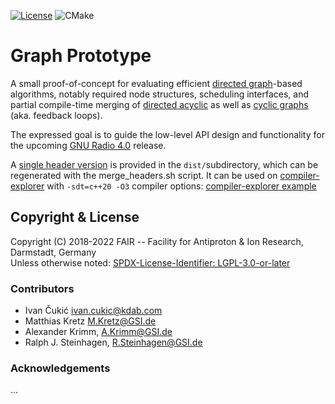 [![License](https://img.shields.io/badge/License-LGPL%203.0-blue.svg)](https://opensource.org/licenses/LGPL-3.0)
![CMake](https://github.com/fair-acc/graph-prototype/workflows/CMake/badge.svg)
# Graph Prototype
A small proof-of-concept for evaluating efficient [directed graph](https://en.wikipedia.org/wiki/Directed_graph)-based
algorithms, notably required node structures, scheduling interfaces, and partial compile-time merging of
[directed acyclic](https://en.wikipedia.org/wiki/Directed_acyclic_graph) as well as 
[cyclic graphs](https://en.wikipedia.org/wiki/Feedback_arc_set) (aka. feedback loops).  

The expressed goal is to guide the low-level API design and functionality for the upcoming 
[GNU Radio 4.0](https://github.com/gnuradio/gnuradio/tree/dev-4.0) release.

A [single header version](https://raw.githubusercontent.com/fair-acc/graph-prototype/single-header/singleheader/graph.hpp) is provided in the `dist/`subdirectory, which can be regenerated with the merge_headers.sh script.
It can be used on [compiler-explorer](https://godbolt.org/) with `-sdt=c++20 -O3` compiler options: [compiler-explorer example](https://godbolt.org/#z:OYLghAFBqd5QCxAYwPYBMCmBRdBLAF1QCcAaPECAMzwBtMA7AQwFtMQWm8GA6ZAB36kqqBgQDKyJvRABGACzDRBAKoBnTAAUAHiADkABj2kAViABMpWkwahkAUnMAhR09Ib6yAnlGVG6AGFUWgBXFgYLS38AGW5MADkwgCNMYgtSflQ1Qh8GINDwyIysnNFYhgTk1PSPTC9c8QImYgJ8sIjzS1r60UbmgnLKlhS0rqaWtsLO93GBuMTh6vMASndUEOJkdj1HAGZuZFCsAGp7XYDm4iYATzPsewMAQT2Do8xT86oWAgB6NGJMDwEHcHs8ni8GIcQidHOYEAQCPw1CAfj8rgB3HjAQgIEJJEIaTbKRgEPioFg/KhcYgAWiYyGQP2AV34CBp/GIqCIBGu/EwP2ytnoNIQmCYWGIAu4wHoovFqSZLIQQMEsNBoOYbDU/Hp7yowA%2BABFjlS8GkQMymKyzi5wU8CJgWPxrA6zgEeXzNe8ACogp6HJhqNTHK4MdDkgD6anWm3eIGO/DxtDwyBNoBADAwmDdofDLCjMa2bt9u2wpDTIBAAHkVCWAt7y7Dc%2BS1aW7qcAOy2x6JpLJ5AgUHHYfHNAMNQO7Qc46%2Bp4jhOcrZBiOiTAQZad7vz%2BcAggbBjHeTmG1Dkf2DuG9UXk92x4Op0u7PnD2MVg%2Bv2PANB0frAhR7gANbHPGvb9hWGZZm6aAhH%2BgoAcWdzlvqlYAJLxMWjadHBrb3KWm6gqBKaDnOI4AG6oHg6CnsOHKoEuagrhUEDescpHSCEmAbueW7bsOE7oJW0EEB8ARuqx7HvG6Yn8ZW/i0Dejzzuel7gteuzdqC97OkwrrPryr5sDO5YsZI0iYOWL5escABKRrHFghwvhAMkgA5tBsfJ5wltg67HAAVMcLluR5CGluuywfl%2BwZqFI9DAQmSYpuBmZYG6MVmRhxymfQ5bWYh4FoZlsIkHg2LMPJnT5ch1a1m61mYeY6X0FRlVtnh3EEYlA7UccWmPm6prmmwTSVn%2BJD/iwVFee2ABqH5KQArC4S0pXg6XEFRC2XltP7jpO05MDBqA9bR9GMWuM3HEwG5jhOxyZpg2hbPwwkdSRvG7vuV3%2BVlsVPjxw7KVel7qeq9qOtpunuvpVkNr1MNvjZdluU5QV1O50ihT5XHOIFBACa56MhdNYXLBFbb%2BtY37ihK8WEam1UpU%2BFzoBKWNIemhVeQ1NP%2BAYOEc6h6Hc6cnS82GsgC%2BBNZ1vVouNWEOHtm9PZdcRikjn1OnM4NlbDUwo0rsQE1TfWs3zWeS32CtGBrVIG3W9txq3ftxBXUdJ2Lpgy6rhAl1MOWl1JDdoh3Q9T2YC9%2BHvdun3EAeTCi04xxJApSnXqpIMaeDD7a26lmI3DLnZAAXpgEbCUEIRiHZx4U5%2BVPBugITOim2t011yWQeczet1IUNw1XYhVdSeuYCNIAvsmE4DZzwv1g13BK6WgsgACfLa%2BgEaZC0ahukPBDGQ1v6wqvO9/i%2BFeVuI3rWdgjwALJnyQf74ACPQMFfNXepotVtdg0cNbDgJNKFOgZJK7GNIzbuARe79jziLA%2BI8zRjwnlPNaBBZ5CyKp0JerVcJlnAuvMUDot7nz3ucA%2BR95Yn2mOBc%2BFd9JfxvnfR%2Bz8WgRjfnUbwogv4y1/t5EEoNbz03VvOEBtgQzj33IwvkdkC6GSSOAyscdP4vgUj1a2y0nCrXWptJ2u0JyPWnKo2R2YY6nW9gxX2LFrqGOEuHZ6r0uw9R3NI%2BOpwrbmAAGxMEdmlfGlZS7l1JDwHgxwUIUJ8i5bgWBtBRkwAARw4pCZmkSwk8DuFxLsUi9weJcpwACISW70CgBAcilENyRPLNdDJ5Nk5AxjvOZygSOBMCKRGWJj0EnJMYEWSh6xh6k3qZojOzw1LZzvBDfqelPSF3LMXPAZcK7HENJHAgwJ65uOSWab2EA1kvQQB8ABBgIqU0DE3TA1hrgdz7ElaBqUe5XJuJlA5GyqpzxweYPBddCHVRll82hvzlYuJji5S4LyRZvM2QA/EVAqCpDsh1CZPVuDCV4hi%2BcmRgxnkgccfmwiwSqzud1GOWitG6Ptvox29jjFu1nEAhcdErHnWYscbgG5HHrMAZiliu4MVnGNHChFxAtHYv8YSzFwrUhiqyDSwV7KGBpwxXgKgxwIDYqNAq6FxwaTHFkNkgGmKExZDsgSo16djRXI0Dy41gNnCuHFZKgVYzMWqNycqwGYygaEtBGi0EnBuC%2BRVuIwUBpqpsGIMAf6PUJHhvTJG6NEYkjXE6WGR6GiyWgsZfOVE9l0bND1LQVA6IaSWlZPGcwxxtCKt1e2XmbsaTtiapgGkKaaRVqbXhFtbbrg0hYNwAksg614V/ImTBTSRyHSIMcRNmB0B2Tncm1NXTtBugMOWAl0S/pujReWGkktSbliXSmtNcT12bruM5Hd5w93HF%2BeuGprMZW3qGdjMmmac0jjzY9OoMF3jluBJOvirSIW3FfYfQ89akU5NkOWSwxxdjlnkJ2LOriRzguIFccDAQ73yHbEkGDydZAbv1aRkj5YSOoc/ZitFdqPpms9duEQbsWkE2CSsvAjH1LspElBnjrhXB4ENehhjgm8VzvQDwSxPsmJ%2BKWngR25ZU4KcdiM4D1HbyYq%2BAQSsHI0UQFhNZb2IRaDCVQGqwDxxf3IBgrkeMyLtoBCVXQ4g6miWYouakAgEA3aCoVeYU5THGkebPNmzzR1Z2pGjQuhVJ6V3prXecUjW6IBwLblDO9D7ViBRvbhsQ8Gr0ft9Rpn92g/0OmOIB0TeMCZgd3QV/jADE4Ku4vq%2BD5YkOHmoyVr9w4WPqsWcs4SXGFXmt42JfDAmHXOGE7au107UC9RKe8XFxpJPSa9rJtc8mnCKa2u5%2Bj7sZ1aOIHBkMx4doKr3M6GNGn5w6b08QAzaoXEXnwu962znT4hnO8QFYTHLWjJUqFr1Fqp2Rck4u6LzNYQtpagh2E4t0CS3wdejKEHCtHqus%2B0VEGivuZq2VirAGlQ1cw9hhrkGpvNaI%2B1%2B9nXkM9fByBurWHIX5epwRunFGyOUfIwYZnYM%2BuKvRUd4cfm8XmpqwNtjQSlkhIm1Lm0SuAj8YaTNvbIn7sjj8w6iTMOpMyesXJrR%2B3DTKbN2pwHYWQcy%2B%2BE9l7nRjNqFM%2BZyzSprPldszwiIH2nMuYQ25mjGKvMtF81qvF3igvOq9XbrNLPjtLah3FmHy6z0ZvOOd1L8WM9JYCClq96X%2B7Mzw0VhZeWssE4rxjznWP30h94sTn3pOrRAZFxTjnZe8ItbxW187CGusoZ9ZM7TJBButI4yN7jydRvnHV0nIT2uRfzkW8t27R3U9RvnZt5l22IC7fN4d%2Bja/Tt/aD114g%2BGrt4pu/QG3vFHsgH02IQzlU3vGkc/77/X3A/ljO//hfv/vIMfrxCFkDlpmFsnGvlgNcvOsjM8jhlXm2B/iriFqMonmvs2CwHZNgQWBsP0pziCKgb1hFjOingbtvunquhevilegUqgKRGuNgTlkJP%2BAwPBPjsMg/lFtvkbltibmuKAZpqDvNtuFgTYHmLgZIZGNGAQaXm%2Bo5o3uIZDobtDtvlJJ0NgT9sVM9mVJjGjgwUwb5jISwDli2lTvXuFDwRtsbqysIegWMnoKsLQPoAtMYBEIYMYKgG0twHwIIKQLpl4WTKQABCAAtBuq4XoPIB4foEYKQD4XoMYMiBukEUYKsHALADAIgCgOSPwHQKkOQJQGgE6AUWkMALINMFgKRCmJgDNHgJgOiFWJ6PoLIMYDQGZqkMiBAEkHEcYEkNwM0NcK0f0YMcQNcFWEkCYNwiMaQCUWwGIFWAwLQMMV4aQFgJwEKNsPEVwvUEwciGsTZv%2Bn0eQGIFciccmEkFcOMUEFgCcQQM9iwCMasFQNYMAGoPUY0c0YwLMSIGINlOwAoEoGIOoFoLoGsWYHBtYLYCgIJs4FYHgEkMiLAF6CADpqQEwWkHoAAByyBtEhGoAvS5AHE0j8SCoOCa6Ba6pVi7C6pUB8jEADpBh4BMHJFXLcL2YQD%2BCTARBwYxDzBVBpBwbYqlB5DBDtByDFDZC%2B6DALAjCSndC%2B59ATDimFBwaKkNCzCymCkKmzA8m6n9DamLBCmrByGxgWAuFuGxFrGJHVrYneI0jeIobAAMj6rmA8BVoQC4CEDj57ArDGBpHOGrBygSiUCrBhERFWD6AxGkBPGRmeHxGJHJEgCpF9EZHZEQBIBjowRFEQAlH5H0DEDxBvj6DaD2mOnOmumVEenGDzo%2BnPYCSWB/ESB/RyCKDNmgk6AnGQmkDogsjPFRl6DuGkAJneH6BVgwTjrHAWZ2kOlOlVZVnumelBClGFmiy7AGoBlpnBliihmPpRExlxkbqjkJH6DJmpnBHhnhGRH6C7DWmJlnmBHbmDnmD3ljlJFPmXkYldH2byBAA%3D%3D)

## Copyright & License
Copyright (C) 2018-2022 FAIR -- Facility for Antiproton & Ion Research, Darmstadt, Germany<br/>
Unless otherwise noted: [SPDX-License-Identifier: LGPL-3.0-or-later](https://spdx.org/licenses/LGPL-3.0-or-later.html)

### Contributors
 * Ivan Čukić <ivan.cukic@kdab.com>
 * Matthias Kretz <M.Kretz@GSI.de>
 * Alexander Krimm, <A.Krimm@GSI.de> 
 * Ralph J. Steinhagen, <R.Steinhagen@GSI.de>

### Acknowledgements
...

